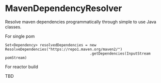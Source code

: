 # MavenDependencyResolver

Resolve maven dependencies programmatically through simple to use Java classes.

For single pom

    Set<Dependency> resolvedDependencies = new ResolveDependencies("https://repo1.maven.org/maven2/")
                                           .getDependencies(InputStream pomStream)

For reactor build

   TBD
